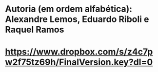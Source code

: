 # Autoria (em ordem alfabética): Alexandre Lemos, Eduardo Riboli e Raquel Ramos
# https://www.dropbox.com/s/z4c7pw2f75tz69h/FinalVersion.key?dl=0
